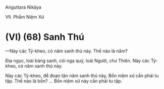 Aṅguttara Nikāya

VII. Phẩm Niệm Xứ

# (VI) (68) Sanh Thú

—Này các Tỷ-kheo, có năm sanh thú này. Thế nào là năm?

Ðịa ngục, loài bàng sanh, cõi ngạ quỷ, loài Người, chư Thiên. Này các Tỷ-kheo, có năm sanh thú này.

Này các Tỷ-kheo, để đoạn tận năm sanh thú này, Bốn niệm xứ cần phải tu tập. Thế nào là bốn? ... Bốn niệm xứ này cần phải tu tập.


